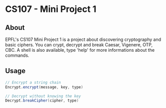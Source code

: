 # CS107 - Mini Project 1

## About

EPFL's CS107 Mini Project 1 is a project about discovering cryptography and basic ciphers. You can crypt, decrypt and break Caesar, Vigenere, OTP, CBC.
A shell is also available, type 'help' for more informations about the commands.

## Usage

```java
// Encrypt a string chain
Encrypt.encrypt(message, key, type)

// Decrypt without knowing the key
Decrypt.breakCipher(cipher, type)
```
